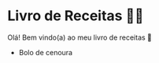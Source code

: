 # Livro de Receitas :woman_cook:

Olá! Bem vindo(a) ao meu livro de receitas :wave:

- Bolo de cenoura
